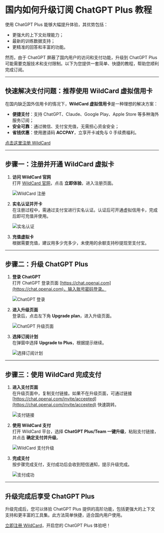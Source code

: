 # 国内如何升级订阅 ChatGPT Plus 教程

使用 ChatGPT Plus 能够大幅提升体验，其优势包括：
- 更强大的上下文处理能力；
- 最新的训练数据支持；
- 更精准的回答和丰富的功能。

然而，由于 ChatGPT 屏蔽了国内用户的访问和支付功能，升级到 ChatGPT Plus 可能需要克服技术和支付限制。以下为您提供一套简单、快捷的教程，帮助您顺利完成订阅。

---

## **快速解决支付问题：推荐使用 WildCard 虚拟信用卡**

在国内缺乏国外信用卡的情况下，**WildCard 虚拟信用卡**是一种理想的解决方案：
- **便捷支付**：支持 ChatGPT、Claude、Google Play、Apple Store 等多种海外服务订阅；
- **安全可靠**：通过微信、支付宝充值，无需担心资金安全；
- **省钱优惠**：使用邀请码 **ACCPAY**，立享开卡减免与 0 手续费福利。

[点击这里注册 WildCard](https://bit.ly/bewildcard)

---

## **步骤一：注册并开通 WildCard 虚拟卡**

1. **访问 WildCard 官网**  
   打开 [WildCard 官网](https://bit.ly/bewildcard)，点击 **立即体验**，进入注册页面。

   ![WildCard 注册](https://cdn.spoock.com/img/80fc2751.webp)

2. **实名认证并开卡**  
   在注册过程中，需通过支付宝进行实名认证。认证后可开通虚拟信用卡，完成后即可充值并使用。

   ![实名认证](https://cdn.spoock.com/img/5103439ab1380f13.webp)

3. **充值虚拟卡**  
   根据需要充值，建议用多少充多少，未使用的余额支持秒提现至支付宝。

---

## **步骤二：升级 ChatGPT Plus**

1. **登录 ChatGPT**  
   打开 ChatGPT 登录页面 [https://chat.openai.com](https://chat.openai.com)，输入账号密码登录。

   ![ChatGPT 登录](https://cdn.spoock.com/img/3290425d1bd887ca.webp)

2. **进入升级页面**  
   登录后，点击左下角 **Upgrade plan**，进入升级页面。

   ![ChatGPT 升级页面](https://cdn.spoock.com/img/e91c56ebc5d794a0.webp)

3. **选择订阅计划**  
   在弹窗中选择 **Upgrade to Plus**，根据提示继续。

   ![选择订阅计划](https://cdn.spoock.com/img/875f18c6a5082aef.webp)

---

## **步骤三：使用 WildCard 完成支付**

1. **进入支付页面**  
   在升级页面中，复制支付链接。如果不在升级页面，可通过链接 [https://chat.openai.com/invite/accepted](https://chat.openai.com/invite/accepted) 快速跳转。

   ![支付链接](https://cdn.spoock.com/img/3f6c68a91b38659f.webp)

2. **使用 WildCard 支付**  
   打开 WildCard 平台，选择 **ChatGPT Plus/Team 一键升级**，粘贴支付链接，并点击 **确定支付并升级**。

   ![WildCard 支付升级](https://cdn.spoock.com/img/f23619cce2dcef08.webp)

3. **完成支付**  
   按步骤完成支付，支付成功后会收到短信通知，提示升级完成。

   ![支付成功](https://cdn.spoock.com/img/7c7ba834f758f3db.webp)

---

## **升级完成后享受 ChatGPT Plus**

升级完成后，您可以体验 ChatGPT Plus 提供的高阶功能，包括更强大的上下文支持和更丰富的工具集。此方法简单快捷，适合国内用户使用。

[立即注册 WildCard](https://bit.ly/bewildcard)，开启您的 ChatGPT Plus 体验吧！
